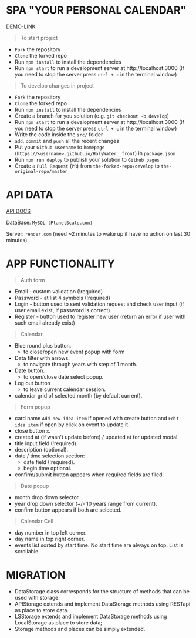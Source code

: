 # SPA "YOUR PERSONAL CALENDAR"

[DEMO-LINK](https://thevovchik.github.io/HolyWater__front)

> To start project
- `Fork` the repository
- `Clone` the forked repo
- Run `npm install` to install the dependencies
- Run `npm start` to run a development server at http://localhost:3000 (If you need to stop the server press `ctrl + c` in the terminal window)

> To develop changes in project
- `Fork` the repository
- `Clone` the forked repo
- Run `npm install` to install the dependencies
- Create a branch for you solution (e.g. `git checkout -b develop`)
- Run `npm start` to run a development server at http://localhost:3000 (If you need to stop the server press `ctrl + c` in the terminal window)
- Write the code inside the `src/` folder
- `add`, `commit` and `push` all the recent changes
- Put your `Github username` to `homepage` (`https://<username>.github.io/HolyWater__front`) in `package.json`
- Run `npm run deploy` to publish your solution to `Github pages`
- Create a `Pull Request` (`PR`) from `the-forked-repo/develop` to `the-original-repo/master`

# API DATA

[API DOCS](https://dzen-task.onrender.com/v1/static)

DataBase: ```MySQL (PlanetScale.com)```

Server: ```render.com``` (need ~2 minutes to wake up if have no action on last 30 minutes)

# APP FUNCTIONALITY

> Auth form
- Email - custom validation (!required)
- Password - at list 4 symbols (!required)
- Login - button used to sent validation request and check user input (if user email exist, if password is correct)
- Register - button used to register new user (return an error if user with such email already exist)

> Calendar
- Blue round plus button.
  * to close/open new event popup with form
- Data filter with arrows.
  * to navigate through years with step of 1 month.
- Date button.
  * to open/close date select popup.
- Log out button
  * to leave current calendar session.
- calendar grid of selected month (by default current). 

> Form popup
- card name ```Add new idea item``` if opened with create button and ```Edit idea item``` if open by click on event to update it.
- close button ```x```.
- created at (if wasn't update before) / updated at for updated modal.
- title input field (!required).
- description (optional).
- date / time selection section:
  * date field (!required).
  * begin time optional.
- confirm/submit button appears when required fields are filed.

> Date popup
- month drop down selector.
- year drop down selector (+/- 10 years range from current).
- confirm button appears if both are selected.

> Calendar Cell
- day number in top left corner.
- day name in top right corner.
- events list sorted by start time. No start time are always on top. List is scrollable.

# MIGRATION
- DataStorage class corresponds for the structure of methods that can be used with storage.
- APIStorage extends and implement DataStorage methods using RESTapi as place to store data.
- LSStorage extends and implement DataStorage methods using LocalStorage as place to store data;
- Storage methods and places can be simply extended.
